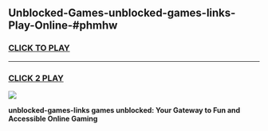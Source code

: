 
## Unblocked-Games-unblocked-games-links-Play-Online-#phmhw
<h3>
<a href="https://premium.freeplayer.one?title=unblocked-games-links&ref=27F">CLICK TO PLAY</a></h3>
<hr>

<h3>
<a href="https://premium.freeplayer.one?title=unblocked-games-links&ref=27F">CLICK 2 PLAY</a>
  
</h3>

<a href="https://premium.freeplayer.one?title=unblocked-games-links&ref=27F"><img src="https://clearcache.store/games.png"></a>


**unblocked-games-links games unblocked: Your Gateway to Fun and Accessible Online Gaming**
